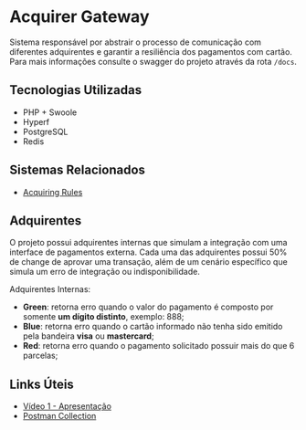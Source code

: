 # Acquirer Gateway

Sistema responsável por abstrair o processo de comunicação com diferentes adquirentes e garantir a resiliência dos pagamentos com cartão.
Para mais informações consulte o swagger do projeto através da rota `/docs`.

## Tecnologias Utilizadas
- PHP + Swoole
- Hyperf
- PostgreSQL
- Redis

## Sistemas Relacionados
- [Acquiring Rules](https://github.com/lag-tcc-pucminas/acquiring-rules)

## Adquirentes

O projeto possui adquirentes internas que simulam a integração com uma interface de pagamentos externa.
Cada uma das adquirentes possui 50% de change de aprovar uma transação, além de um cenário específico que simula um erro de integração ou indisponibilidade.

Adquirentes Internas:
- **Green**: retorna erro quando o valor do pagamento é composto por somente **um dígito distinto**, exemplo: 888;
- **Blue**: retorna erro quando o cartão informado não tenha sido emitido pela bandeira **visa** ou **mastercard**;
- **Red**: retorna erro quando o pagamento solicitado possuir mais do que 6 parcelas;


## Links Úteis
- [Vídeo 1 - Apresentação](https://youtu.be/YX3vLXgjSTU)
- [Postman Collection](https://www.getpostman.com/collections/5ac337cae4677043486d)


